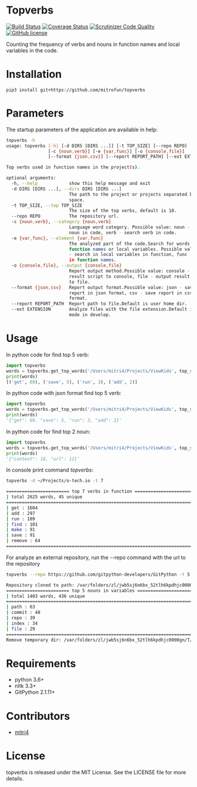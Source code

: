 Topverbs
=====
[![Build Status](https://travis-ci.org/mitrofun/topverbs.svg?branch=master)](https://travis-ci.org/mitrofun/topverbs) [![Coverage Status](https://coveralls.io/repos/github/mitrofun/topverbs/badge.svg?branch=master)](https://coveralls.io/github/mitrofun/topverbs?branch=master) [![Scrutinizer Code Quality](https://scrutinizer-ci.com/g/mitrofun/topverbs/badges/quality-score.png?b=master)](https://scrutinizer-ci.com/g/mitrofun/topverbs/?branch=master) [![GitHub license](https://img.shields.io/github/license/Naereen/StrapDown.js.svg)](https://github.com/mitrofun/topverbs/blob/master/LICENSE)

Counting the frequency of verbs and nouns in function names and local variables in the code.

Installation
=====
    pip3 install git+https://github.com/mitrofun/topverbs
    
Parameters 
====
The startup parameters of the application are available in help:
```bash
topverbs -h
usage: topverbs [-h] [-d DIRS [DIRS ...]] [-t TOP_SIZE] [--repo REPO]
                [-c {noun,verb}] [-e {var,func}] [-o {console,file}]
                [--format {json,csv}] [--report REPORT_PATH] [--ext EXTENSION]

Top verbs used in function names in the project(s).

optional arguments:
  -h, --help            show this help message and exit
  -d DIRS [DIRS ...], --dirs DIRS [DIRS ...]
                        The path to the project or projects separated by
                        space.
  -t TOP_SIZE, --top TOP_SIZE
                        The size of the top verbs, default is 10.
  --repo REPO           The repository url.
  -c {noun,verb}, --category {noun,verb}
                        Language word category. Possible value: noun - search
                        noun in code, verb - search verb in code.
  -e {var,func}, --element {var,func}
                        The analyzed part of the code.Search for words in
                        function names or local variables. Possible value: var
                        - search in local variables in function, func - search
                        in function names.
  -o {console,file}, --output {console,file}
                        Report output method.Possible value: console - output
                        result script to console, file - output result script
                        to file.
  --format {json,csv}   Report output format.Possible value: json - save
                        report in json format, csv - save report in csv
                        format.
  --report REPORT_PATH  Report path to file.Default is user home dir.
  --ext EXTENSION       Analyze files with the file extension.Default is py.Is
                        mode in develop.
```

Usage
=====
In python code for find top 5 verb:
```python
import topverbs
words = topverbs.get_top_words('/Users/mitri4/Projects/ViewKids', top_size=5, lang_category='verb')
print(words) 
[('get', 69), ('save', 5), ('run', 3), ('add', 2)]
```

In python code with json format find top 5 verb:
```python
import topverbs
words = topverbs.get_top_words('/Users/mitri4/Projects/ViewKids', top_size=5, format_data='json', lang_category='verb')
print(words) 
'{"get": 69, "save": 5, "run": 3, "add": 2}'
```
In python code for find top 2 noun:
```python
import topverbs
words = topverbs.get_top_words('/Users/mitri4/Projects/ViewKids', top_size=2, format_data='json', lang_category='verb')
print(words) 
'{"context": 18, "url": 12}'
```

In console print command *topverbs*:
```bash
topverbs -d ~/Projects/o-tech.io -t 7

======================== top 7 verbs in function ========================
| total 2625 words, 45 unique                                           |
=========================================================================
| get : 1604                                                            |
| add : 297                                                             |
| run : 109                                                             |
| find : 101                                                            |
| make : 91                                                             |
| save : 91                                                             |
| remove : 64                                                           |
=========================================================================
```

For analyze an external repository, run the --repo command with the url to the repository

```bash
topverbs --repo https://github.com/gitpython-developers/GitPython -t 5 --category noun -e var

Repository cloned to path: /var/folders/zl/jwb5sj6n6bx_52tlh6kpdhjc0000gn/T/tmp4o5a11u6/
======================== top 5 nouns in variables ========================
| total 1403 words, 436 unique                                           |
==========================================================================
| path : 63                                                              |
| commit : 48                                                            |
| repo : 39                                                              |
| index : 34                                                             |
| file : 29                                                              |
==========================================================================
Remove temporary dir: /var/folders/zl/jwb5sj6n6bx_52tlh6kpdhjc0000gn/T/tmp4o5a11u6
```

Requirements
=====
- python 3.6+
- nltk 3.3+
- GitPython 2.1.11+

Contributors
=====
- [mitri4](https://github.com/mitrofun)


License
=====
topverbs is released under the MIT License. See the LICENSE file for more details.
